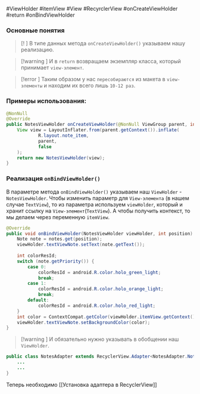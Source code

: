 #ViewHolder #itemView #View #RecyrclerView #onCreateViewHolder #return #onBindViewHolder
### Основные понятия

>[! ] В типе данных метода `onCreateViewHolder()` указываем нашу реализацию. 

>[!warning ] И в `return` возвращаем экземпляр класса, который принимает `view-элемент`. 

>[!error ] Таким образом у нас `пересобираются` из макета в `view-элементы` и находим их всего лишь `10-12 раз`.
### Примеры использования:

```java
@NonNull  
@Override  
public NotesViewHolder onCreateViewHolder(@NonNull ViewGroup parent, int viewType) {  
    View view = LayoutInflater.from(parent.getContext()).inflate(  
            R.layout.note_item,  
            parent,  
            false  
    );  
    return new NotesViewHolder(view);  
}
```

### Реализация `onBindViewHolder()`

В параметре метода `onBindViewHolder()` указываем наш `ViewHolder` - `NotesViewHolder`. Чтобы изменить параметр для `View-элемента` (в нашем случае `TextView`), то из параметра используем `viewHolder`, который и хранит ссылку на `View-элемент`(`TextView`). А чтобы получить контекст, то мы делаем через переменную `itemView`.

```java
@Override  
public void onBindViewHolder(NotesViewHolder viewHolder, int position) {  
    Note note = notes.get(position);  
    viewHolder.textViewNote.setText(note.getText());  
  
    int colorResId;  
    switch (note.getPriority()) {  
        case 0:  
            colorResId = android.R.color.holo_green_light;  
            break;  
        case 1:  
            colorResId = android.R.color.holo_orange_light;  
            break;  
        default:  
            colorResId = android.R.color.holo_red_light;  
    }  
    int color = ContextCompat.getColor(viewHolder.itemView.getContext(), colorResId);  
    viewHolder.textViewNote.setBackgroundColor(color);  
}
```

>[!warning ] И обязательно нужно указывать в обобщении наш `ViewHolder`.

```java
public class NotesAdapter extends RecyclerView.Adapter<NotesAdapter.NotesViewHolder> {
	...
	...
}
```

Теперь необходимо [[Установка адаптера в RecyclerView]]